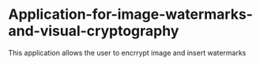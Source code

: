 # Application-for-image-watermarks-and-visual-cryptography
This application allows the user to encrrypt image and insert watermarks
